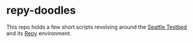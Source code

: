 repy-doodles
============

This repo holds a few short scripts revolving around the [Seattle Testbed](https://github.com/SeattleTestbed) and its [Repy](https://github.com/SeattleTestbed/repy_v2) environment.

